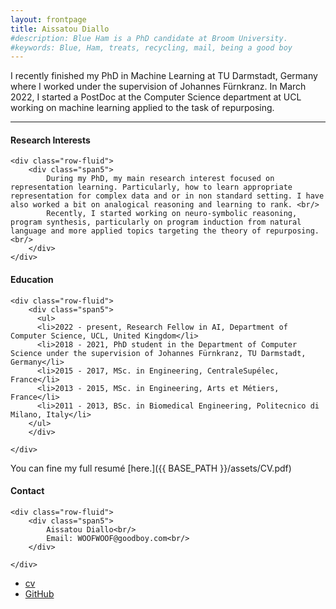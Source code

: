 ```yaml
---
layout: frontpage
title: Aissatou Diallo
#description: Blue Ham is a PhD candidate at Broom University. 
#keywords: Blue, Ham, treats, recycling, mail, being a good boy
---
```


I recently finished my PhD in Machine Learning at TU Darmstadt, Germany where I worked under the supervision of Johannes Fürnkranz. In March 2022, I started a PostDoc at the Computer Science department at UCL working on machine learning applied to the task of repurposing.

---

<div class="container">
<h4><a name="research"></a>Research Interests</h4>

    <div class="row-fluid">
        <div class="span5">
            During my PhD, my main research interest focused on representation learning. Particularly, how to learn appropriate representation for complex data and or in non standard setting. I have also worked a bit on analogical reasoning and learning to rank. <br/>
            Recently, I started working on neuro-symbolic reasoning, program synthesis, particularly on program induction from natural language and more applied topics targeting the theory of repurposing. <br/>
        </div>
    </div>
</div>


<div class="container">
<h4><a name="education"></a>Education</h4>

    <div class="row-fluid">
        <div class="span5">
          <ul>
          <li>2022 - present, Research Fellow in AI, Department of Computer Science, UCL, United Kingdom</li>
          <li>2018 - 2021, PhD student in the Department of Computer Science under the supervision of Johannes Fürnkranz, TU Darmstadt, Germany</li>
          <li>2015 - 2017, MSc. in Engineering, CentraleSupélec, France</li>
          <li>2013 - 2015, MSc. in Engineering, Arts et Métiers, France</li>
          <li>2011 - 2013, BSc. in Biomedical Engineering, Politecnico di Milano, Italy</li>
        </ul>
        </div>

    </div>
</div>
You can fine my full resumé [here.]({{ BASE_PATH }}/assets/CV.pdf)<br/>


<div class="container">
<h4><a name="Contact"></a>Contact</h4>

    <div class="row-fluid">
        <div class="span5">
            Aissatou Diallo<br/>
            Email: WOOFWOOF@goodboy.com<br/>
        </div>

    </div>
</div>

<div class="navbar">
  <div class="navbar-inner">
      <ul class="nav">
          <li><a href="{{ BASE_PATH }}/assets/CV.pdf">cv</a></li>
          <li><a href="https://github.com/mbcarlos">GitHub</a></li>
          <!--<li><a href="https://twitter.com/dog_feelings">Twitter (@dog_feelings)</a></li>-->
      </ul>
  </div>
</div>